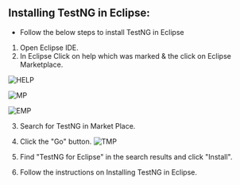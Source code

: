 ﻿## Installing TestNG in Eclipse: ##

- Follow the below steps to install TestNG in Eclipse

1. Open Eclipse IDE.
2. In Eclipse Click on help which was marked & the click on Eclipse Marketplace.

![HELP](https://github.com/rhushikesh2000/JAVA_TUTORIAL_/assets/142867318/b331733d-6943-427a-82d2-f1324f21d67d)

![MP](https://github.com/rhushikesh2000/JAVA_TUTORIAL_/assets/142867318/7275861e-71aa-44b0-bfe4-a6967339ad92)

![EMP](https://github.com/rhushikesh2000/JAVA_TUTORIAL_/assets/142867318/91b9b3b1-a3d9-488d-89bb-aa7a5071ff3a)

3. Search for TestNG in Market Place.

4. Click the "Go" button.
![TMP](https://github.com/rhushikesh2000/JAVA_TUTORIAL_/assets/142867318/fc2e3721-8dfc-4b7b-a432-c8593fe560cb)

5. Find "TestNG for Eclipse" in the search results and click "Install".

6. Follow the instructions on Installing TestNG in Eclipse.
